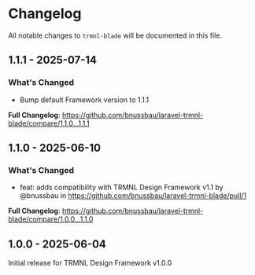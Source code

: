 # Changelog

All notable changes to `trmnl-blade` will be documented in this file.

## 1.1.1 - 2025-07-14

### What's Changed

* Bump default Framework version to 1.1.1

**Full Changelog**: https://github.com/bnussbau/laravel-trmnl-blade/compare/1.1.0...1.1.1

## 1.1.0 - 2025-06-10

### What's Changed

* feat: adds compatibility with TRMNL Design Framework v1.1 by @bnussbau in https://github.com/bnussbau/laravel-trmnl-blade/pull/1

**Full Changelog**: https://github.com/bnussbau/laravel-trmnl-blade/compare/1.0.0...1.1.0

## 1.0.0 - 2025-06-04

Initial release for TRMNL Design Framework v1.0.0
